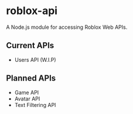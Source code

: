 # roblox-api
A Node.js module for accessing Roblox Web APIs.

## Current APIs
- Users API (W.I.P)

## Planned APIs
- Game API
- Avatar API
- Text Filtering API
